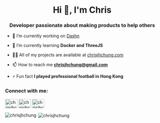 <h1 align="center">Hi 👋, I'm Chris</h1>
<h3 align="center">Developer passionate about making products to help others</h3>

- 🔭 I’m currently working on [Dashn](http://www.dashn.app)

- 🌱 I’m currently learning **Docker and ThreeJS**

- 👨‍💻 All of my projects are available at [chrisjhchung.com](http://www.chrisjhchung.com)

- 📫 How to reach me **chrisjhchung@gmail.com**

- ⚡ Fun fact **I played professional football in Hong Kong**

<h3 align="left">Connect with me:</h3>
<p align="left">
<a href="https://twitter.com/chrisjhchung" target="blank"><img align="center" src="https://raw.githubusercontent.com/rahuldkjain/github-profile-readme-generator/master/src/images/icons/Social/twitter.svg" alt="chrisjhchung" height="30" width="40" /></a>
<a href="https://linkedin.com/in/chrisjhchung" target="blank"><img align="center" src="https://raw.githubusercontent.com/rahuldkjain/github-profile-readme-generator/master/src/images/icons/Social/linked-in-alt.svg" alt="chrisjhchung" height="30" width="40" /></a>
<a href="https://instagram.com/chrisjhchung" target="blank"><img align="center" src="https://raw.githubusercontent.com/rahuldkjain/github-profile-readme-generator/master/src/images/icons/Social/instagram.svg" alt="chrisjhchung" height="30" width="40" /></a>
</p>

<p><img align="left" src="https://github-readme-stats.vercel.app/api/top-langs?username=chrisjhchung&show_icons=true&locale=en&layout=compact&theme=city_lights" alt="chrisjhchung" /></p>

<p>&nbsp;<img align="center" src="https://github-readme-stats.vercel.app/api?username=chrisjhchung&show_icons=true&locale=en&theme=city_lights" alt="chrisjhchung" /></p>
